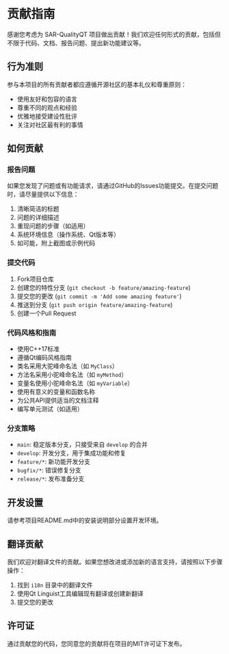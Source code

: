# 贡献指南

感谢您考虑为 SAR-QualityQT 项目做出贡献！我们欢迎任何形式的贡献，包括但不限于代码、文档、报告问题、提出新功能建议等。

## 行为准则

参与本项目的所有贡献者都应遵循开源社区的基本礼仪和尊重原则：

- 使用友好和包容的语言
- 尊重不同的观点和经验
- 优雅地接受建设性批评
- 关注对社区最有利的事情

## 如何贡献

### 报告问题

如果您发现了问题或有功能请求，请通过GitHub的Issues功能提交。在提交问题时，请尽量提供以下信息：

1. 清晰简洁的标题
2. 问题的详细描述
3. 重现问题的步骤（如适用）
4. 系统环境信息（操作系统、Qt版本等）
5. 如可能，附上截图或示例代码

### 提交代码

1. Fork项目仓库
2. 创建您的特性分支 (`git checkout -b feature/amazing-feature`)
3. 提交您的更改 (`git commit -m 'Add some amazing feature'`)
4. 推送到分支 (`git push origin feature/amazing-feature`)
5. 创建一个Pull Request

### 代码风格和指南

- 使用C++17标准
- 遵循Qt编码风格指南
- 类名采用大驼峰命名法（如 `MyClass`）
- 方法名采用小驼峰命名法（如 `myMethod`）
- 变量名使用小驼峰命名法（如 `myVariable`）
- 使用有意义的变量和函数名称
- 为公共API提供适当的文档注释
- 编写单元测试（如适用）

### 分支策略

- `main`: 稳定版本分支，只接受来自 `develop` 的合并
- `develop`: 开发分支，用于集成功能和修复
- `feature/*`: 新功能开发分支
- `bugfix/*`: 错误修复分支
- `release/*`: 发布准备分支

## 开发设置

请参考项目README.md中的安装说明部分设置开发环境。

## 翻译贡献

我们欢迎对翻译文件的贡献。如果您想改进或添加新的语言支持，请按照以下步骤操作：

1. 找到 `i18n` 目录中的翻译文件
2. 使用Qt Linguist工具编辑现有翻译或创建新翻译
3. 提交您的更改

## 许可证

通过贡献您的代码，您同意您的贡献将在项目的MIT许可证下发布。 